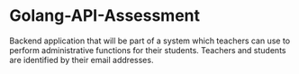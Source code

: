 # Golang-API-Assessment
Backend application that will be part of a system which teachers can use to perform administrative functions for their students. Teachers and students are identified by their email addresses.
